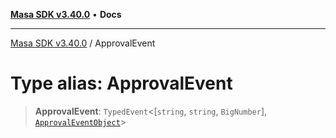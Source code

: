 [**Masa SDK v3.40.0**](../README.md) • **Docs**

***

[Masa SDK v3.40.0](../globals.md) / ApprovalEvent

# Type alias: ApprovalEvent

> **ApprovalEvent**: `TypedEvent`\<[`string`, `string`, `BigNumber`], [`ApprovalEventObject`](../interfaces/ApprovalEventObject.md)\>
